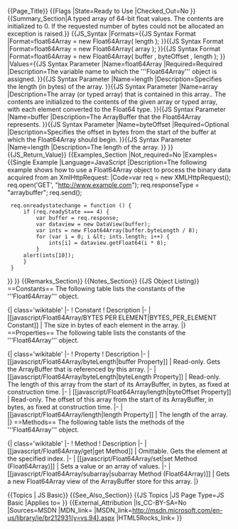 {{Page_Title}}
{{Flags
|State=Ready to Use
|Checked_Out=No
}}
{{Summary_Section|A typed array of 64-bit float values. The contents are initialized to 0. If the requested number of bytes could not be allocated an exception is raised.}}
{{JS_Syntax
|Formats={{JS Syntax Format
|Format=float64Array = new Float64Array( length );
}}{{JS Syntax Format
|Format=float64Array = new Float64Array( array );
}}{{JS Syntax Format
|Format=float64Array = new Float64Array( buffer , byteOffset , length );
}}
|Values={{JS Syntax Parameter
|Name=float64Array
|Required=Required
|Description=The variable name to which the '''Float64Array''' object is assigned.
}}{{JS Syntax Parameter
|Name=length
|Description=Specifies the length (in bytes) of the array.
}}{{JS Syntax Parameter
|Name=array
|Description=The array (or typed array) that is contained in this array.. The contents are initialized to the contents of the given array or typed array, with each element converted to the Float64 type.
}}{{JS Syntax Parameter
|Name=buffer
|Description=The ArrayBuffer that the Float64Array represents.
}}{{JS Syntax Parameter
|Name=byteOffset
|Required=Optional
|Description=Specifies the offset in bytes from the start of the buffer at which the Float64Array should begin.
}}{{JS Syntax Parameter
|Name=length
|Description=The length of the array.
}}
}}
{{JS_Return_Value}}
{{Examples_Section
|Not_required=No
|Examples={{Single Example
|Language=JavaScript
|Description=The following example shows how to use a Float64Array object to process the binary data acquired from an XmlHttpRequest:
|Code=var req = new XMLHttpRequest();
     req.open('GET', "http://www.example.com");
     req.responseType = "arraybuffer";
     req.send();
 
     req.onreadystatechange = function () {
         if (req.readyState === 4) {
             var buffer = req.response;
             var dataview = new DataView(buffer);
             var ints = new Float64Array(buffer.byteLength / 8);
             for (var i = 0; i &lt; ints.length; i++) {
                 ints[i] = dataview.getFloat64(i * 8);
             }
         alert(ints[10]);
         }
     }
}}
}}
{{Remarks_Section}}
{{Notes_Section}}
{{JS Object Listing}}
==Constants==
The following table lists the constants of the '''Float64Array''' object.

{| class='wikitable'
|-
! Constant
! Description
|-
| [[javascript/Float64Array/BYTES PER ELEMENT|BYTES_PER_ELEMENT Constant]]
| The size in bytes of each element in the array.
|}
==Properties==
The following table lists the constants of the '''Float64Array''' object.

{| class='wikitable'
|-
! Property
! Description
|-
| [[javascript/Float64Array/byteLength|buffer Property]]
| Read-only. Gets the ArrayBuffer that is referenced by this array.
|-
| [[javascript/Float64Array/byteLength|byteLength Property]]
| Read-only. The length of this array from the start of its ArrayBuffer, in bytes, as fixed at construction time.
|-
| [[javascript/Float64Array/length|byteOffset Property]]
| Read-only. The offset of this array from the start of its ArrayBuffer, in bytes, as fixed at construction time.
|-
| [[javascript/Float64Array/length|length Property]]
| The length of the array.
|}
==Methods==
The following table lists the methods of the '''Float64Array''' object.

{| class='wikitable'
|-
! Method
! Description
|-
| [[javascript/Float64Array/get|get Method]]
| Omittable. Gets the element at the specified index.
|-
| [[javascript/Float64Array/set|set Method (Float64Array)]]
| Sets a value or an array of values.
|-
| [[javascript/Float64Array/subarray|subarray Method (Float64Array)]]
| Gets a new Float64Array view of the ArrayBuffer store for this array.
|}

{{Topics | JS Basic}}
{{See_Also_Section}}
{{JS Topics
|JS Page Type=JS Basic
|Applies to=
}}
{{External_Attribution
|Is_CC-BY-SA=No
|Sources=MSDN
|MDN_link=
|MSDN_link=http://msdn.microsoft.com/en-us/library/ie/br212931(v=vs.94).aspx
|HTML5Rocks_link=
}}